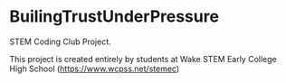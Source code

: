 # BuilingTrustUnderPressure
STEM Coding Club Project.

This project is created entirely by students at Wake STEM Early College High School (https://www.wcpss.net/stemec)
